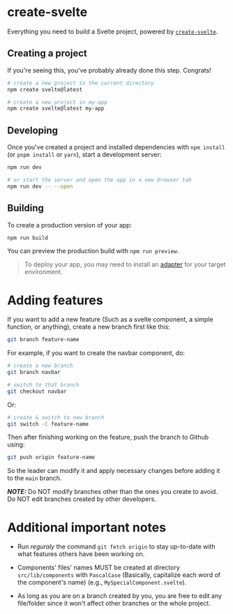 # create-svelte

Everything you need to build a Svelte project, powered by [`create-svelte`](https://github.com/sveltejs/kit/tree/main/packages/create-svelte).

## Creating a project

If you're seeing this, you've probably already done this step. Congrats!

```bash
# create a new project in the current directory
npm create svelte@latest

# create a new project in my-app
npm create svelte@latest my-app
```

## Developing

Once you've created a project and installed dependencies with `npm install` (or `pnpm install` or `yarn`), start a development server:

```bash
npm run dev

# or start the server and open the app in a new browser tab
npm run dev -- --open
```

## Building

To create a production version of your app:

```bash
npm run build
```

You can preview the production build with `npm run preview`.

> To deploy your app, you may need to install an [adapter](https://kit.svelte.dev/docs/adapters) for your target environment.

# Adding features

If you want to add a new feature (Such as a svelte component, a simple function, or anything), create a new branch first like this:

```bash
git branch feature-name
```

For example, if you want to create the navbar component, do:

```bash
# create a new branch
git branch navbar

# switch to that branch
git checkout navbar
```

Or:

```bash
# create & switch to new branch
git switch -C feature-name
```

Then after finishing working on the feature, push the branch to Github using:

```bash
git push origin feature-name
```

So the leader can modify it and apply necessary changes before adding it to the `main` branch.

**_NOTE:_** Do NOT modify branches other than the ones you create to avoid. Do NOT edit branches created by other developers.

# Additional important notes

- Run _reguraly_ the command `git fetch origin` to stay up-to-date with what features others have been working on.

- Components' files' names MUST be created at directory `src/lib/components` with `PascalCase` (Basically, capitalize each word of the component's name) (e.g., `MySpecialComponent.svelte`).

- As long as you are on a branch created by you, you are free to edit any file/folder since it won't affect other branches or the whole project.
